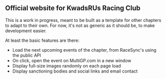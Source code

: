 ## Official website for KwadsRUs Racing Club

This is a work in progress, meant to be built as a template for other chapters to adapt to their own. For now, it's not as generic as it should be, to make development easier.

At least the basic features are there:

  * Load the next upcoming events of the chapter, from RaceSync's using the public API
  * On click, open the event on MultiGP.com in a new window 
  * Display full-size images randomly on each page load
  * Display sanctioning bodies and social links and email contact
